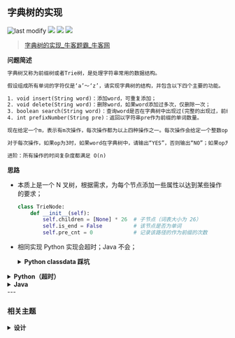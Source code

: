 ## 字典树的实现
<!--START_SECTION:badge-->
![last modify](https://img.shields.io/static/v1?label=last%20modify&message=2025-07-08%2016%3A53%3A13&label_color=gray&color=thistle&style=flat-square)
[![](https://img.shields.io/static/v1?label=&message=%E4%B8%AD%E7%AD%89&label_color=gray&color=yellow&style=flat-square)](../../../README.md#中等)
[![](https://img.shields.io/static/v1?label=&message=%E7%89%9B%E5%AE%A2&label_color=gray&color=green&style=flat-square)](../../../README.md#牛客)
[![](https://img.shields.io/static/v1?label=&message=%E8%AE%BE%E8%AE%A1&label_color=gray&color=blue&style=flat-square)](../../../README.md#设计)
<!--END_SECTION:badge-->
<!--info
tags: [设计]
source: 牛客
level: 中等
number: '0124'
name: 字典树的实现
companies: []
-->

> [字典树的实现_牛客题霸_牛客网](https://www.nowcoder.com/practice/a55a584bc0ca4a83a272680174be113b)

<summary><b>问题简述</b></summary>

```txt
字典树又称为前缀树或者Trie树，是处理字符串常用的数据结构。

假设组成所有单词的字符仅是‘a’～‘z’，请实现字典树的结构，并包含以下四个主要的功能。

1. void insert(String word)：添加word，可重复添加；
2. void delete(String word)：删除word，如果word添加过多次，仅删除一次；
3. boolean search(String word)：查询word是否在字典树中出现过(完整的出现过，前缀式不算)；
4. int prefixNumber(String pre)：返回以字符串pre作为前缀的单词数量。

现在给定一个m，表示有m次操作，每次操作都为以上四种操作之一。每次操作会给定一个整数op和一个字符串word，op代表一个操作码，如果op为1，则代表添加word，op为2则代表删除word，op为3则代表查询word是否在字典树中，op为4代表返回以word为前缀的单词数量（数据保证不会删除不存在的word）。

对于每次操作，如果op为3时，如果word在字典树中，请输出“YES”，否则输出“NO”；如果op为4时，请输出返回以word为前缀的单词数量，其它情况不输出。

进阶：所有操作的时间复杂度都满足 O(n)
```

<!-- 
<details><summary><b>详细描述</b></summary>

```txt
```

</details>
-->

<!-- <div align="center"><img src="../../../_assets/xxx.png" height="300" /></div> -->

<summary><b>思路</b></summary>

- 本质上是一个 N 叉树，根据需求，为每个节点添加一些属性以达到某些操作的要求；
    ```python
    class TrieNode:
        def __init__(self):
            self.children = [None] * 26  # 子节点（词表大小为 26）
            self.is_end = False          # 该节点是否为单词
            self.pre_cnt = 0             # 记录该路径的作为前缀的次数
    ```
- 相同实现 Python 实现会超时；Java 不会；

    <details><summary><b>Python classdata 踩坑</b></summary>
    
    ```python
    @dataclass
    class TrieNode:
        children = [None] * 26  # 所有 node 的 children 都指向同一个引用
        is_end = False
        pre_cnt = 0

        # def __post_init__(self):

    t1 = TrieNode()
    t2 = TrieNode()

    print(t1.children is t2.children)  # True

    # 正确设置默认值的方法是使用 __post_init__
    @dataclass
    class TrieNode:
        children = None
        is_end = False  # 基本类型没有关系
        pre_cnt = 0

        def __post_init__(self):
            self.children = [None] * 26


    t1 = TrieNode()
    t2 = TrieNode()

    print(t1.children is t2.children)  # False
    ```

    </details>

<details><summary><b>Python（超时）</b></summary>

```python
class TrieNode:
    def __init__(self):
        self.is_end = False
        self.children = [None] * 26
        self.pre_cnt = 0

class Trie:
    
    root = TrieNode()
    
    def insert(self, word):
        cur = self.root
        for c in word:
            idx = ord(c) - ord('a')
            if not cur.children[idx]:
                cur.children[idx] = TrieNode()
            cur = cur.children[idx]
            cur.pre_cnt += 1
        cur.is_end = True
    
    def delete(self, word):
        # 只有存在的情况再进行删除
        if not self.search(word): return
            
        cur = self.root
        for c in word:
            idx = ord(c) - ord('a')
            cur = cur.children[idx]
            cur.pre_cnt -= 1
        
        if cur.pre_cnt == 0:
            cur.is_end = False
    
    def search(self, word):
        cur = self.root
        for c in word:
            idx = ord(c) - ord('a')
            if not cur.children[idx]:
                return False
            cur = cur.children[idx]
            
        return cur.is_end
    
    def prefixNumber(self, pre):
        cur = self.root
        for c in pre:
            idx = ord(c) - ord('a')
            if not cur.children[idx]:
                return 0
            cur = cur.children[idx]
            if cur.pre_cnt == 0:
                return 0
        
        return cur.pre_cnt

    
class Solution:
    def trieU(self , operators: List[List[str]]) -> List[str]:
        
        trie = Trie()
        ret = []
        for i, w in operators:
            if i == '1':
                trie.insert(w)
            elif i == '2':
                trie.delete(w)
            elif i == '3':
                r = 'YES' if trie.search(w) else 'NO'
                ret.append(r)
            else:
                r = str(trie.prefixNumber(w))
                ret.append(r)
        
        return ret
```

</details>


<details><summary><b>Java</b></summary>

```java
import java.util.*;

class TrieNode {
    TrieNode[] children;  // 子节点
    boolean is_end;
    int pre_cnt;
    
    TrieNode() {
        children = new TrieNode[26];
        pre_cnt = 0;
        is_end = false;
    }
}

class Trie {
    TrieNode root = new TrieNode();

    Trie() { }

    void insert(String word) {
        TrieNode node = root;
        for (char c : word.toCharArray()) {
            if (node.children[c - 'a'] == null) {
                node.children[c - 'a'] = new TrieNode();
            }
            node = node.children[c - 'a'];
            node.pre_cnt++;
        }
        node.is_end = true;
    }

    void delete(String word) {
        // 只有存在的情况再进行删除（虽然没有这句也能 AC）
        if (!search(word)) return;

        TrieNode node = root;
        for (char c : word.toCharArray()) {
            node = node.children[c - 'a'];
            node.pre_cnt--;
        }
        if (node.pre_cnt == 0) {
            node.is_end = false;
        }
    }

    boolean search(String word) {
        TrieNode node = root;
        for (char c : word.toCharArray()) {
            if (node.children[c - 'a'] == null) {
                return false;
            }
            node = node.children[c - 'a'];
        }

        return node.is_end;
    }

    int prefixNumber(String pre) {
        TrieNode node = root;
        for (char c : pre.toCharArray()) {
            if (node.children[c - 'a'] == null) {
                return 0;
            }
            node = node.children[c - 'a'];
        }

        return node.pre_cnt;
    }
}

public class Solution {
    /**
     * @param operators string字符串二维数组 the ops
     * @return string字符串一维数组
     */
    public String[] trieU(String[][] operators) {

        ArrayList<String> ret = new ArrayList<>();
        Trie trie = new Trie();

        for (String[] opera : operators) {
            if (opera[0].equals("1")) {
                trie.insert(opera[1]);
            } else if (opera[0].equals("2")) {
                trie.delete(opera[1]);
            } else if (opera[0].equals("3")) {
                ret.add(trie.search(opera[1]) ? "YES" : "NO");
            } else if (opera[0].equals("4")) {
                ret.add(String.valueOf(trie.prefixNumber(opera[1])));
            }
        }
        
        String[] ans = new String[ret.size()];
        ret.toArray(ans);
        return ans;
    }
}
```

</details>
<!--START_SECTION:relate-->
---

### 相关主题

<details><summary><b>设计</b></summary>

> [[中等, 剑指Offer] 队列的最大值](../01/剑指Offer_5902_中等_队列的最大值.md)  
  > 
> [[困难, 剑指Offer] 数据流中的中位数](../../2021/12/剑指Offer_4100_困难_数据流中的中位数.md)  
> [[困难, 牛客] 设计LFU缓存结构 🔥](../04/牛客_0094_困难_设计LFU缓存结构.md)  
> [[困难, 牛客] 设计LRU缓存结构 🔥](../04/牛客_0093_困难_设计LRU缓存结构.md)  
  > 
> [[简单, 剑指Offer] 包含min函数的栈](../../2021/11/剑指Offer_3000_简单_包含min函数的栈.md)  
> [[简单, 剑指Offer] 用两个栈实现队列](../../2021/11/剑指Offer_0900_简单_用两个栈实现队列.md)  
  > 

</details>
<!--END_SECTION:relate-->